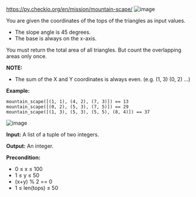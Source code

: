 https://py.checkio.org/en/mission/mountain-scape/
![image](https://github.com/jaredxfeng/pycheckio/assets/92383408/b5d626eb-d080-422d-b918-5b534870dc92)

You are given the coordinates of the tops of the triangles as input values.

  - The slope angle is 45 degrees.
  - The base is always on the x-axis.

You must return the total area of all triangles. But count the overlapping areas only once.

**NOTE:**

- The sum of the X and Y coordinates is always even. (e.g. (1, 3) (0, 2) ...)

**Example:**
```
mountain_scape([(1, 1), (4, 2), (7, 3)]) == 13
mountain_scape([(0, 2), (5, 3), (7, 5)]) == 29
mountain_scape([(1, 3), (5, 3), (5, 5), (8, 4)]) == 37
```

![image](https://github.com/jaredxfeng/pycheckio/assets/92383408/f0ec4f76-1454-432d-bdc1-04311aeded0c)

**Input:** A list of a tuple of two integers.

**Output:** An integer.

**Precondition:**
- 0 ≤ x ≤ 100
- 1 ≤ y ≤ 50
- (x+y) % 2 == 0
- 1 ≤ len(tops) ≤ 50
